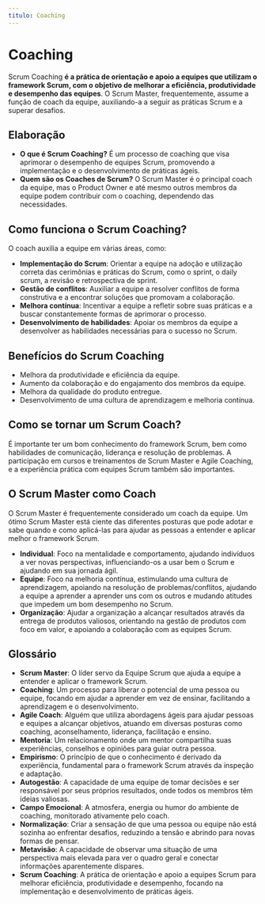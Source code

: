```yaml
---
titulo: Coaching
---
```


# Coaching

Scrum Coaching **é a prática de orientação e apoio a equipes que utilizam o framework Scrum, com o objetivo de melhorar a eficiência, produtividade e desempenho das equipes**. O Scrum Master, frequentemente, assume a função de coach da equipe, auxiliando-a a seguir as práticas Scrum e a superar desafios.

## Elaboração

- **O que é Scrum Coaching?** É um processo de coaching que visa aprimorar o desempenho de equipes Scrum, promovendo a implementação e o desenvolvimento de práticas ágeis.
- **Quem são os Coaches de Scrum?** O Scrum Master é o principal coach da equipe, mas o Product Owner e até mesmo outros membros da equipe podem contribuir com o coaching, dependendo das necessidades.

## Como funciona o Scrum Coaching?

O coach auxilia a equipe em várias áreas, como:

- **Implementação do Scrum**: Orientar a equipe na adoção e utilização correta das cerimônias e práticas do Scrum, como o sprint, o daily scrum, a revisão e retrospectiva de sprint.
- **Gestão de conflitos**: Auxiliar a equipe a resolver conflitos de forma construtiva e a encontrar soluções que promovam a colaboração.
- **Melhora contínua**: Incentivar a equipe a refletir sobre suas práticas e a buscar constantemente formas de aprimorar o processo.
- **Desenvolvimento de habilidades**: Apoiar os membros da equipe a desenvolver as habilidades necessárias para o sucesso no Scrum.

## Benefícios do Scrum Coaching

- Melhora da produtividade e eficiência da equipe.
- Aumento da colaboração e do engajamento dos membros da equipe.
- Melhora da qualidade do produto entregue.
- Desenvolvimento de uma cultura de aprendizagem e melhoria contínua.

## Como se tornar um Scrum Coach?

É importante ter um bom conhecimento do framework Scrum, bem como habilidades de comunicação, liderança e resolução de problemas. A participação em cursos e treinamentos de Scrum Master e Agile Coaching, e a experiência prática com equipes Scrum também são importantes.

## O Scrum Master como Coach

O Scrum Master é frequentemente considerado um coach da equipe. Um ótimo Scrum Master está ciente das diferentes posturas que pode adotar e sabe quando e como aplicá-las para ajudar as pessoas a entender e aplicar melhor o framework Scrum.

- **Individual**: Foco na mentalidade e comportamento, ajudando indivíduos a ver novas perspectivas, influenciando-os a usar bem o Scrum e ajudando em sua jornada ágil.
- **Equipe**: Foco na melhoria contínua, estimulando uma cultura de aprendizagem, apoiando na resolução de problemas/conflitos, ajudando a equipe a aprender a aprender uns com os outros e mudando atitudes que impedem um bom desempenho no Scrum.
- **Organização**: Ajudar a organização a alcançar resultados através da entrega de produtos valiosos, orientando na gestão de produtos com foco em valor, e apoiando a colaboração com as equipes Scrum.

## Glossário

- **Scrum Master**: O líder servo da Equipe Scrum que ajuda a equipe a entender e aplicar o framework Scrum.
- **Coaching**: Um processo para liberar o potencial de uma pessoa ou equipe, focando em ajudar a aprender em vez de ensinar, facilitando a aprendizagem e o desenvolvimento.
- **Agile Coach**: Alguém que utiliza abordagens ágeis para ajudar pessoas e equipes a alcançar objetivos, atuando em diversas posturas como coaching, aconselhamento, liderança, facilitação e ensino.
- **Mentoria**: Um relacionamento onde um mentor compartilha suas experiências, conselhos e opiniões para guiar outra pessoa.
- **Empirismo**: O princípio de que o conhecimento é derivado da experiência, fundamental para o framework Scrum através da inspeção e adaptação.
- **Autogestão**: A capacidade de uma equipe de tomar decisões e ser responsável por seus próprios resultados, onde todos os membros têm ideias valiosas.
- **Campo Emocional**: A atmosfera, energia ou humor do ambiente de coaching, monitorado ativamente pelo coach.
- **Normalização**: Criar a sensação de que uma pessoa ou equipe não está sozinha ao enfrentar desafios, reduzindo a tensão e abrindo para novas formas de pensar.
- **Metavisão**: A capacidade de observar uma situação de uma perspectiva mais elevada para ver o quadro geral e conectar informações aparentemente díspares.
- **Scrum Coaching**: A prática de orientação e apoio a equipes Scrum para melhorar eficiência, produtividade e desempenho, focando na implementação e desenvolvimento de práticas ágeis.
